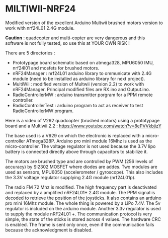 MILTIWII-NRF24
===============

Modified version of the excellent Arduino Multwii brushed motors version to work with nrf24L01 2.4G module.

**Caution** : quadcopter and multi-copter are very dangerous and this software is not fully tested, 
so use this at YOUR OWN RISK !

There are 5 directories :
 * Prototypage board schematic based on atmega328, MPU6050 IMU, nrf24l01 and mosfets for brushed motors.
 * nRF24Manager : nrf24L01 arduino library to ommunicate with 2.4G module (need to be installed as arduino library for next project).
 * MultiWii : modified version of Multwii (version 2.2) to work with nRF24Manager. Principal modified files are RX.ino and Output.ino.
 * RadioControllerMW : arduino transmitter porgram for a PPM remote controller.
 * RadioControllerTest : arduino program to act as receiver to test RadioControllerMW program.

 
Here is a video of V292 quadcopter (brushed motors) using a prototypage board and a Multiwii 2.2 : https://www.youtube.com/watch?v=8ePVVkbjizY

The base used is a V929 on which the electronic is replaced with a micro-controller ATmega328P.
Arduino pro mini module 16Mhz is used as the micro-controller. The voltage regulator is not used because the 3.7V lipo battery is 
connected directly above through capacitors to stabilize it.

The motors are brushed type and are controlled by PWM (256 levels of accuracy) by SI2302 MOSFET where diodes are addes.
Two modules are used as sensors, MPU6050 (accelerometer / gyroscope). 
This also includes the 3.3V voltage regulator supplying 2.4G module (nrf24L01p). 

The radio FM 72 Mhz is modified. The high frequency part is deactivated and replaced by a amplified nRF24L01+ 2.4G module. The PPM signal is decoded 
to retrieve the position of the joysticks. It also contains an arduino pro mini 16Mhz module. The whole thing is powered by a LiPo 7.4V. 
The 5v regulator is included on the arduino module. Another 3.3v regulator is used to supply the module nRF24L01 +. 
The communication protocol is very simple, the state of the sticks is stored across 4 values. The hardware CRC is enabled. 
The frame is sent only once, even if the communication fails because the acknowledgment is disabled.

